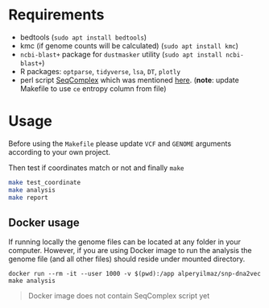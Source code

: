 # Requirements

* bedtools (`sudo apt install bedtools`)
* kmc (if genome counts will be calculated) (`sudo apt install kmc`)
* `ncbi-blast+` package for `dustmasker` utility (`sudo apt install ncbi-blast+`)
* R packages: `optparse`, `tidyverse`, `lsa`, `DT`, `plotly`
* perl script [SeqComplex](https://github.com/caballero/SeqComplex) which was mentioned [here](https://www.biostars.org/p/44545/#44572). (**note**: update Makefile to use `ce` entropy column from file)

# Usage

Before using the `Makefile` please update `VCF` and `GENOME` arguments according to your own project.

Then test if coordinates match or not and finally `make`

```bash
make test_coordinate
make analysis
make report
```

## Docker usage

If running locally the genome files can be located at any folder in your computer. However, if you are using Docker image to run the analysis the genome file (and all other files) should reside under mounted directory.

```
docker run --rm -it --user 1000 -v $(pwd):/app alperyilmaz/snp-dna2vec make analysis
```

> Docker image does not contain SeqComplex script yet
